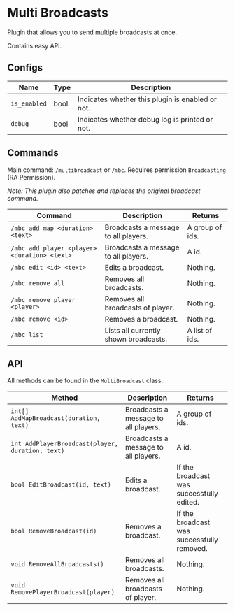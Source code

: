 # Multi Broadcasts

Plugin that allows you to send multiple broadcasts at once.

Contains easy API.

## Configs

| Name         | Type | Description                                      |
|--------------|------|--------------------------------------------------|
| `is_enabled` | bool | Indicates whether this plugin is enabled or not. |
| `debug`      | bool | Indicates whether debug log is printed or not.   |

## Commands

Main command: `/multibroadcast` or `/mbc`. Requires permission `Broadcasting` (RA Permission).

_Note: This plugin also patches and replaces the original broadcast command._

| Command                                      | Description                           | Returns         |
|----------------------------------------------|---------------------------------------|-----------------|
| `/mbc add map <duration> <text>`             | Broadcasts a message to all players.  | A group of ids. |
| `/mbc add player <player> <duration> <text>` | Broadcasts a message to all players.  | A id.           |
| `/mbc edit <id> <text>`                      | Edits a broadcast.                    | Nothing.        |
| `/mbc remove all`                            | Removes all broadcasts.               | Nothing.        |
| `/mbc remove player <player>`                | Removes all broadcasts of player.     | Nothing.        |
| `/mbc remove <id>`                           | Removes a broadcast.                  | Nothing.        |
| `/mbc list`                                  | Lists all currently shown broadcasts. | A list of ids.  |

## API

All methods can be found in the `MultiBroadcast` class.

| Method                                           | Description                          | Returns                                    |
|--------------------------------------------------|--------------------------------------|--------------------------------------------|
| `int[] AddMapBroadcast(duration, text)`          | Broadcasts a message to all players. | A group of ids.                            |
| `int AddPlayerBroadcast(player, duration, text)` | Broadcasts a message to all players. | A id.                                      |
| `bool EditBroadcast(id, text)`                   | Edits a broadcast.                   | If the broadcast was successfully edited.  |
| `bool RemoveBroadcast(id)`                       | Removes a broadcast.                 | If the broadcast was successfully removed. |
| `void RemoveAllBroadcasts()`                     | Removes all broadcasts.              | Nothing.                                   |
| `void RemovePlayerBroadcast(player)`             | Removes all broadcasts of player.    | Nothing.                                   |
